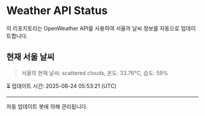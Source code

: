 
# Weather API Status

이 리포지토리는 OpenWeather API를 사용하여 서울의 날씨 정보를 자동으로 업데이트합니다.

## 현재 서울 날씨
> 서울의 현재 날씨: scattered clouds, 온도: 33.76°C, 습도: 59%

⏳ 업데이트 시간: 2025-08-24 05:53:21 (UTC)

---
자동 업데이트 봇에 의해 관리됩니다.
